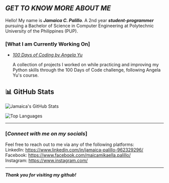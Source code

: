 ## _**GET TO KNOW MORE ABOUT ME**_


Hello! My name is _**Jamaica C. Palillo**_. A 2nd year _**student-programmer**_ pursuing a Bachelor of Science in Computer Engineering at Polytechnic University of the Philippines (PUP).

### [**What I am Currently Working On**]
- [_100 Days of Coding by Angela Yu_](https://github.com/jamaicapalillo/100-Days-of-Coding)  
  
  A collection of projects I worked on while practicing and improving my Python skills through the 100 Days of Code challenge, following Angela Yu's course.

## 📊 GitHub Stats

![Jamaica's GitHub Stats](https://github-readme-stats.vercel.app/api?username=jamaicapalillo&show_icons=true&theme=radical)

![Top Languages](https://github-readme-stats.vercel.app/api/top-langs/?username=jamaicapalillo&layout=compact&theme=radical)

---
### [_**Connect with me on my socials**_]
Feel free to reach out to me via any of the following platforms:    
LinkedIn: <https://www.linkedin.com/in/jamaica-palillo-962329296/>  
Facebook: <https://www.facebook.com/maicamikaella.palillo/>  
Instagram:  <https://www.instagram.com/>    

---
_**Thank you for visiting my github!**_
